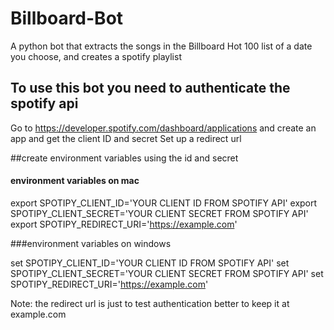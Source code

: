 # Billboard-Bot
A python bot that extracts the songs in the Billboard Hot 100 list of a date you choose, and creates a spotify playlist

## To use this bot you need to authenticate the spotify api

Go to https://developer.spotify.com/dashboard/applications and create an app and get the client ID and secret
Set up a redirect url

##create environment variables using the id and secret

#### environment variables on mac
export SPOTIPY_CLIENT_ID='YOUR CLIENT ID FROM SPOTIFY API'
export SPOTIPY_CLIENT_SECRET='YOUR CLIENT SECRET FROM SPOTIFY API'
export SPOTIPY_REDIRECT_URI='https://example.com'

###environment variables on windows

set SPOTIPY_CLIENT_ID='YOUR CLIENT ID FROM SPOTIFY API'
set SPOTIPY_CLIENT_SECRET='YOUR CLIENT SECRET FROM SPOTIFY API'
set SPOTIPY_REDIRECT_URI='https://example.com'

Note: the redirect url is just to test authentication better to keep it at example.com
